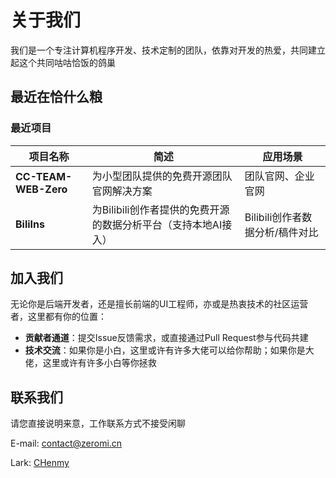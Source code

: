 
# 关于我们

我们是一个专注计算机程序开发、技术定制的团队，依靠对开发的热爱，共同建立起这个共同咕咕恰饭的鸽巢


## 最近在恰什么粮
### 最近项目
| 项目名称       | 简述                 | 应用场景                  |
|----------------|--------------------------|-------------------------------|
| **CC-TEAM-WEB-Zero**   | 为小型团队提供的免费开源团队官网解决方案       | 团队官网、企业官网 |
| **BiliIns**  | 为Bilibili创作者提供的免费开源的数据分析平台（支持本地AI接入）         | Bilibili创作者数据分析/稿件对比 |


## 加入我们  
无论你是后端开发者，还是擅长前端的UI工程师，亦或是热衷技术的社区运营者，这里都有你的位置：  
- **贡献者通道**：提交Issue反馈需求，或直接通过Pull Request参与代码共建
- **技术交流**：如果你是小白，这里或许有许多大佬可以给你帮助；如果你是大佬，这里或许有许多小白等你拯救


## 联系我们
请您直接说明来意，工作联系方式不接受闲聊

E-mail: [contact@zeromi.cn](mailto:contact@zeromi.cn)

Lark: [CHenmy](https://www.feishu.cn/invitation/page/add_contact/?token=20cnc61e-a699-47af-91a6-99795e610b17&unique_id=lGu75AguJuYFt4aWTWYGOQ==)

